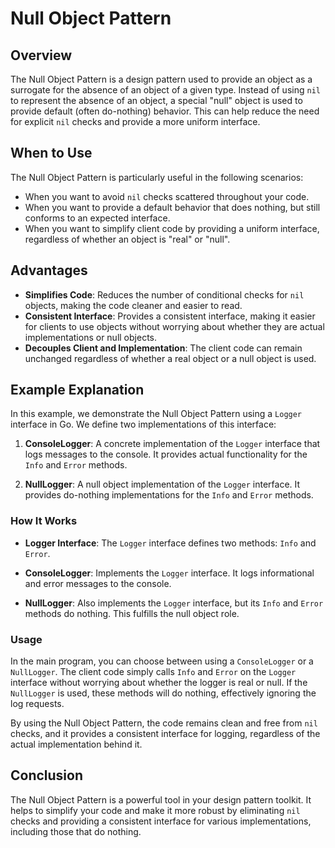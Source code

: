 # Null Object Pattern

## Overview

The Null Object Pattern is a design pattern used to provide an object as a surrogate for the absence of an object of a given type. Instead of using `nil` to represent the absence of an object, a special "null" object is used to provide default (often do-nothing) behavior. This can help reduce the need for explicit `nil` checks and provide a more uniform interface.

## When to Use

The Null Object Pattern is particularly useful in the following scenarios:

- When you want to avoid `nil` checks scattered throughout your code.
- When you want to provide a default behavior that does nothing, but still conforms to an expected interface.
- When you want to simplify client code by providing a uniform interface, regardless of whether an object is "real" or "null".

## Advantages

- **Simplifies Code**: Reduces the number of conditional checks for `nil` objects, making the code cleaner and easier to read.
- **Consistent Interface**: Provides a consistent interface, making it easier for clients to use objects without worrying about whether they are actual implementations or null objects.
- **Decouples Client and Implementation**: The client code can remain unchanged regardless of whether a real object or a null object is used.

## Example Explanation

In this example, we demonstrate the Null Object Pattern using a `Logger` interface in Go. We define two implementations of this interface:

1. **ConsoleLogger**: A concrete implementation of the `Logger` interface that logs messages to the console. It provides actual functionality for the `Info` and `Error` methods.

2. **NullLogger**: A null object implementation of the `Logger` interface. It provides do-nothing implementations for the `Info` and `Error` methods.

### How It Works

- **Logger Interface**: The `Logger` interface defines two methods: `Info` and `Error`.

- **ConsoleLogger**: Implements the `Logger` interface. It logs informational and error messages to the console.

- **NullLogger**: Also implements the `Logger` interface, but its `Info` and `Error` methods do nothing. This fulfills the null object role.

### Usage

In the main program, you can choose between using a `ConsoleLogger` or a `NullLogger`. The client code simply calls `Info` and `Error` on the `Logger` interface without worrying about whether the logger is real or null. If the `NullLogger` is used, these methods will do nothing, effectively ignoring the log requests.

By using the Null Object Pattern, the code remains clean and free from `nil` checks, and it provides a consistent interface for logging, regardless of the actual implementation behind it.

## Conclusion

The Null Object Pattern is a powerful tool in your design pattern toolkit. It helps to simplify your code and make it more robust by eliminating `nil` checks and providing a consistent interface for various implementations, including those that do nothing.
